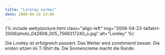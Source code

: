 ```yaml
---
title: "Loreley vorbei"
date: 2008-04-26 13:00
---
```


{% include wetty/picture.html class="align-left" img="2008-04-23-talfahrt-2008/photo_042608_005_7568317240_o.jpg" alt="Loreley" %}


Die Loreley ist erfolgreich passiert. Das Wetter wird zunehmend besser. Die ersten sitzen im T-Shirt da. Die Sonnencreme macht die Runde.

